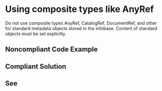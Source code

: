 # Using composite types like AnyRef

Do not use composite types AnyRef, CatalogRef, DocumentRef, and other for standard metadata objects stored in the infobase. 
Content of standard objects must be set explicitly.

## Noncompliant Code Example

## Compliant Solution

## See

